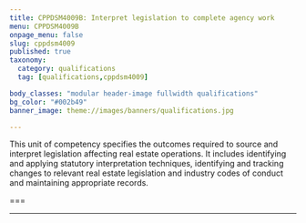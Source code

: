 ```yaml
---
title: CPPDSM4009B: Interpret legislation to complete agency work
menu: CPPDSM4009B
onpage_menu: false
slug: cppdsm4009
published: true
taxonomy:
  category: qualifications
  tag: [qualifications,cppdsm4009]

body_classes: "modular header-image fullwidth qualifications"
bg_color: "#002b49"
banner_image: theme://images/banners/qualifications.jpg

---
```


This unit of competency specifies the outcomes required to source and interpret legislation affecting real estate operations. It includes identifying and applying statutory interpretation techniques, identifying and tracking changes to relevant real estate legislation and industry codes of conduct and maintaining appropriate records.

===

---
